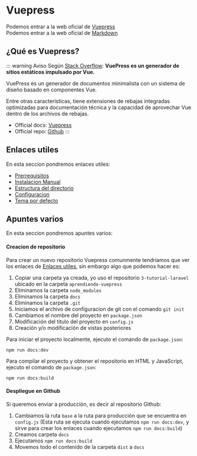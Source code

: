# Vuepress

Podemos entrar a la web oficial de [Vuepress](https://vuepress.vuejs.org/)<br>
Podemos entrar a la web oficial de [Markdown](https://programminghistorian.org/es/lecciones/introduccion-a-markdown)

## ¿Qué es Vuepress?

::: warning Aviso
Según [Stack Overflow](https://stackoverflow.com/tags/vuepress/info): **VuePress es un generador de sitios estáticos impulsado por Vue.**

VuePress es un generador de documentos minimalista con un sistema de diseño basado en componentes Vue.

Entre otras características, tiene extensiones de rebajas integradas optimizadas para documentación técnica y la capacidad de aprovechar Vue dentro de los archivos de rebajas.

* Official docs: [Vuepress](https://vuepress.vuejs.org/)<br>
* Official repo: [Github](https://github.com/vuejs/vuepress)
:::

## Enlaces utiles

En esta seccion pondremos enlaces utiles:

* [Prerrequisitos](https://vuepress.vuejs.org/guide/getting-started.html#prerequisites)<br>
* [Instalacion Manual](https://vuepress.vuejs.org/guide/getting-started.html#manual-installation)<br>
* [Estructura del directorio](https://vuepress.vuejs.org/guide/directory-structure.html#directory-structure)<br>
* [Configuracion](https://vuepress.vuejs.org/guide/basic-config.html#configuration)<br>
* [Tema por defecto](https://vuepress.vuejs.org/theme/default-theme-config.html#default-theme-config)<br>

## Apuntes varios

En esta seccion pondremos apuntes varios:

#### Creacion de repositorio

Para crear un nuevo repositorio Vuepress comunmente tendriamos que ver los enlaces de [Enlaces utiles](/vuepress/#enlaces-utiles), sin embargo algo que podemos hacer es:
1. Copiar una carpeta ya creada, yo uso el repositorio `3-tutorial-laravel` ubicado en la carpeta `aprendiendo-vuepress`
2. Eliminamos la carpeta `node_modules`
2. Eliminamos la carpeta `docs`
2. Eliminamos la carpeta `.git`
3. Iniciamos el archivo de configuracion de git con el comando `git init`
4. Cambiamos el nombre del proyecto en `package.json`
5. Modificación del titulo del proyecto en `config.js`
6. Creación y/o modificación de vistas posteriores

Para iniciar el proyecto localmente, ejecuto el comando de `package.json`:
```
npm run docs:dev
```

Para compilar el proyecto y obtener el repositorio en HTML y JavaScript, ejecuto el comando de `package.json`:
```
npm run docs:build
```

#### Despliegue en Github

Si queremos enviar a producción, es decir al repositorio Github:
1. Cambiamos la ruta `base` a la ruta para producción que se encuentra en `config.js` (Esta ruta se ejecuta cuando ejecutamos `npm run docs:dev`, y sirve para crear los enlaces cuando ejecutamos `npm run docs:build`)
2. Creamos carpeta `docs`
3. Ejecutamos `npm run docs:build`
4. Movemos todo el contenido de la carpeta `dist` a `docs`
